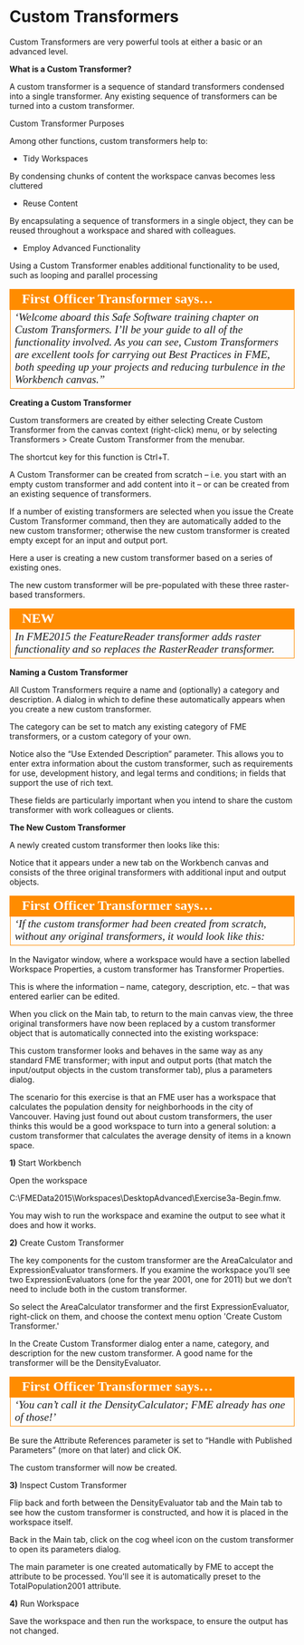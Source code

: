 # Custom Transformers

Custom Transformers are very powerful tools at either a basic or an advanced level.

**What is a Custom Transformer?**

A custom transformer is a sequence of standard transformers condensed into a single transformer. Any existing sequence of transformers can be turned into a custom transformer.

Custom Transformer Purposes

Among other functions, custom transformers help to:

- Tidy Workspaces

By condensing chunks of content the workspace canvas becomes less cluttered

- Reuse Content

By encapsulating a sequence of transformers in a single object, they can be reused throughout a workspace and shared with colleagues.

- Employ Advanced Functionality

Using a Custom Transformer enables additional functionality to be used, such as looping and parallel processing

<!--Person X Says Section-->

<table style="border-spacing: 0px">
<tr>
<td style="vertical-align:middle;background-color:darkorange;border: 2px solid darkorange">
<i class="fa fa-quote-left fa-lg fa-pull-left fa-fw" style="color:white;padding-right: 12px;vertical-align:text-top"></i>
<span style="color:white;font-size:x-large;font-weight: bold;font-family:serif">First Officer Transformer says…</span>
</td>
</tr>

<tr>
<td style="border: 1px solid darkorange">
<span style="font-family:serif; font-style:italic; font-size:larger">
‘Welcome aboard this Safe Software training chapter on Custom
Transformers. I’ll be your guide to all of the functionality involved.
As you can see, Custom Transformers are excellent tools for carrying out Best Practices
in FME, both speeding up your projects and reducing turbulence in the Workbench
canvas.”
</span>
</td>
</tr>
</table>

**Creating a Custom Transformer**

Custom transformers are created by either selecting Create Custom Transformer from the canvas context (right-click) menu, or by selecting Transformers > Create Custom Transformer from the menubar.

The shortcut key for this function is Ctrl+T.

A Custom Transformer can be created from scratch – i.e. you start with an empty custom transformer and add content into it – or can be created from an existing sequence of transformers.

If a number of existing transformers are selected when you issue the Create Custom Transformer command, then they are automatically added to the new custom transformer; otherwise the new custom transformer is created empty except for an input and output port.

Here a user is creating a new custom transformer based on a series of existing ones.

The new custom transformer will be pre-populated with these three raster-based transformers.

<table style="border-spacing: 0px">
<tr>
<td style="vertical-align:middle;background-color:darkorange;border: 2px solid darkorange">
<i class="fa fa-bolt fa-lg fa-pull-left fa-fw" style="color:white;padding-right: 12px;vertical-align:text-top"></i>
<span style="color:white;font-size:x-large;font-weight: bold;font-family:serif">NEW</span>
</td>
</tr>

<tr>
<td style="border: 1px solid darkorange">
<span style="font-family:serif; font-style:italic; font-size:larger">
In FME2015 the FeatureReader transformer adds raster functionality and so
replaces the RasterReader transformer.
</span>
</td>
</tr>
</table>

**Naming a Custom Transformer**

All Custom Transformers require a name and (optionally) a category and description. A dialog in which to define these automatically appears when you create a new custom transformer.

The category can be set to match any existing category of FME transformers, or a custom category of your own.

Notice also the “Use Extended Description” parameter. This allows you to enter extra information about the custom transformer, such as requirements for use, development history, and legal terms and conditions; in fields that support the use of rich text.

These fields are particularly important when you intend to share the custom transformer with work colleagues or clients.

**The New Custom Transformer**

A newly created custom transformer then looks like this:

Notice that it appears under a new tab on the Workbench canvas and consists of the three original transformers with additional input and output objects.

<table style="border-spacing: 0px">
<tr>
<td style="vertical-align:middle;background-color:darkorange;border: 2px solid darkorange">
<i class="fa fa-quote-left fa-lg fa-pull-left fa-fw" style="color:white;padding-right: 12px;vertical-align:text-top"></i>
<span style="color:white;font-size:x-large;font-weight: bold;font-family:serif">First Officer Transformer says…</span>
</td>
</tr>

<tr>
<td style="border: 1px solid darkorange">
<span style="font-family:serif; font-style:italic; font-size:larger">
‘If the custom transformer had been created from scratch, without any
original transformers, it would look like this:
</span>
</td>
</tr>
</table>

In the Navigator window, where a workspace would have a section labelled Workspace Properties, a custom transformer has Transformer Properties.

This is where the information – name, category, description, etc. – that was entered earlier can be edited.

When you click on the Main tab, to return to the main canvas view, the three original transformers have now been replaced by a custom transformer object that is automatically connected into the existing workspace:

This custom transformer looks and behaves in the same way as any standard FME transformer; with input and output ports (that match the input/output objects in the custom transformer tab), plus a parameters dialog.

The scenario for this exercise is that an FME user has a workspace that calculates the population density for neighborhoods in the city of Vancouver. Having just found out about custom transformers, the user thinks this would be a good workspace to turn into a general solution: a custom transformer that calculates the average density of items in a known space.

**1)** Start Workbench

Open the workspace 

C:\FMEData2015\Workspaces\DesktopAdvanced\Exercise3a-Begin.fmw.

You may wish to run the workspace and examine the output to see what it does and how it works.

**2)** Create Custom Transformer

The key components for the custom transformer are the AreaCalculator and ExpressionEvaluator transformers. If you examine the workspace you’ll see two ExpressionEvaluators (one for the year 2001, one for 2011) but we don’t need to include both in the custom transformer.

So select the AreaCalculator transformer and the first ExpressionEvaluator, right-click on them, and choose the context menu option 'Create Custom Transformer.'

In the Create Custom Transformer dialog enter a name, category, and description for the new custom transformer. A good name for the transformer will be the DensityEvaluator.

<table style="border-spacing: 0px">
<tr>
<td style="vertical-align:middle;background-color:darkorange;border: 2px solid darkorange">
<i class="fa fa-quote-left fa-lg fa-pull-left fa-fw" style="color:white;padding-right: 12px;vertical-align:text-top"></i>
<span style="color:white;font-size:x-large;font-weight: bold;font-family:serif">First Officer Transformer says…</span>
</td>
</tr>

<tr>
<td style="border: 1px solid darkorange">
<span style="font-family:serif; font-style:italic; font-size:larger">
‘You can’t call it the DensityCalculator; FME already has one of those!’
</span>
</td>
</tr>
</table>

Be sure the Attribute References parameter is set to “Handle with Published Parameters” (more on that later) and click OK.

The custom transformer will now be created.

**3)** Inspect Custom Transformer

Flip back and forth between the DensityEvaluator tab and the Main tab to see how the custom transformer is constructed, and how it is placed in the workspace itself.

Back in the Main tab, click on the cog wheel icon on the custom transformer to open its parameters dialog.

The main parameter is one created automatically by FME to accept the attribute to be processed. You'll see it is automatically preset to the TotalPopulation2001 attribute.

**4)** Run Workspace

Save the workspace and then run the workspace, to ensure the output has not changed.